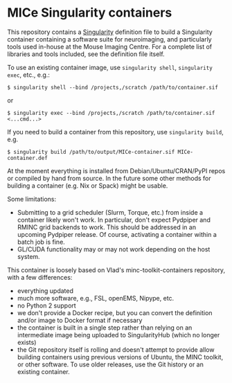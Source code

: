 # MICe Singularity containers

This repository contains a [Singularity](https://sylabs.io/guides/latest/user-guide) definition file to build a Singularity container containing a software suite for neuroimaging, and particularly tools used in-house at the Mouse Imaging Centre.  For a complete list of libraries and tools included, see the definition file itself.

To use an existing container image, use `singularity shell`, `singularity exec`, etc., e.g.:

```
$ singularity shell --bind /projects,/scratch /path/to/container.sif
```

or

```
$ singularity exec --bind /projects,/scratch /path/to/container.sif <...cmd...>
```

If you need to build a container from this repository, use `singularity build`, e.g.

```
$ singularity build /path/to/output/MICe-container.sif MICe-container.def
```

At the moment everything is installed from Debian/Ubuntu/CRAN/PyPI repos or compiled by hand from source.  In the future some other methods for building a container (e.g. Nix or Spack) might be usable.

Some limitations:
 - Submitting to a grid scheduler (Slurm, Torque, etc.) from inside a container likely won't work.  In particular, don't expect Pydpiper and RMINC grid backends to work.  This should be addressed in an upcoming Pydpiper release.  Of course, activating a container within a batch job is fine.
 - GL/CUDA functionality may or may not work depending on the host system.

This container is loosely based on Vlad's minc-toolkit-containers repository, with a few differences:
 - everything updated
 - much more software, e.g., FSL, openEMS, Nipype, etc.
 - no Python 2 support
 - we don't provide a Docker recipe, but you can convert the definition and/or image to Docker format if necessary
 - the container is built in a single step rather than relying on an intermediate image being uploaded to SingularityHub (which no longer exists)
 - the Git repository itself is rolling and doesn't attempt to provide allow building containers using previous versions of Ubuntu, the MINC toolkit, or other software.  To use older releases, use the Git history or an existing container.
